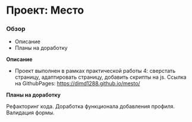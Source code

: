 # Проект: Место

### Обзор

* Описание
* Планы на доработку

**Описание**

* Проект выполнен в рамках практической работы 4: сверстать страницу, адаптировать страницу, добавить скрипты на js.
Ссылка на GithubPages: https://dimd1288.github.io/mesto/

**Планы на доработку**

Рефакторинг кода. Доработка функционала добавления профиля. Валидация формы. 
